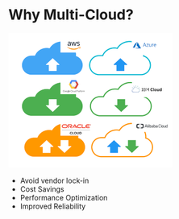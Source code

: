 # Why Multi-Cloud?

![](/media/why-multi-cloud.png)

* Avoid vendor lock-in
* Cost Savings
* Performance Optimization
* Improved Reliability





